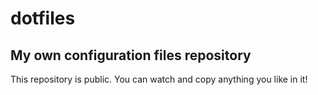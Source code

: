 dotfiles
========

My own configuration files repository
-------------------------------------

This repository is public. You can watch and copy anything you like in it!
